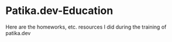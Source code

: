# Patika.dev-Education
Here are the homeworks, etc. resources I did during the training of patika.dev
